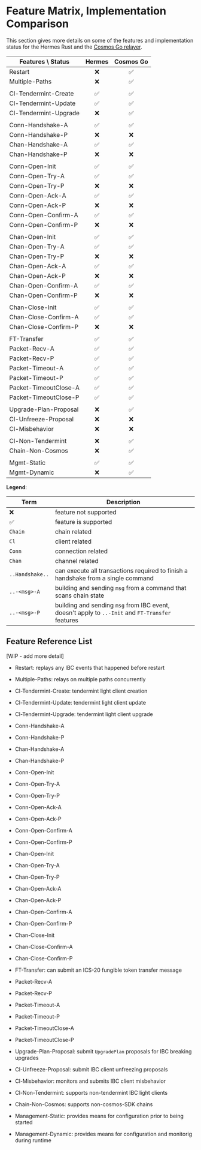 # Feature Matrix, Implementation Comparison

This section gives more details on some of the features and implementation 
status for the Hermes Rust and the [Cosmos Go relayer][cosmos-go-relayer].


| Features \      Status | Hermes | Cosmos Go |
| ---------------------- | :----: | :-------: |
| Restart                | ❌     | ✅        |
| Multiple-Paths         | ❌     | ✅        |
|                        |        |           |
| Cl-Tendermint-Create   | ✅     | ✅        |
| Cl-Tendermint-Update   | ✅     | ✅        |
| Cl-Tendermint-Upgrade  | ❌     | ✅        |
|                        |        |           |
| Conn-Handshake-A       | ✅     | ✅        |
| Conn-Handshake-P       | ❌     | ❌        |
| Chan-Handshake-A       | ✅     | ✅        |
| Chan-Handshake-P       | ❌     | ❌        |
|                        |        |           |
| Conn-Open-Init         | ✅     | ✅        |
| Conn-Open-Try-A        | ✅     | ✅        |
| Conn-Open-Try-P        | ❌     | ❌        |
| Conn-Open-Ack-A        | ✅     | ✅        |
| Conn-Open-Ack-P        | ❌     | ❌        |
| Conn-Open-Confirm-A    | ✅     | ✅        |
| Conn-Open-Confirm-P    | ❌     | ❌        |
|                        |        |           |
| Chan-Open-Init         | ✅     | ✅        |
| Chan-Open-Try-A        | ✅     | ✅        |
| Chan-Open-Try-P        | ❌     | ❌        |
| Chan-Open-Ack-A        | ✅     | ✅        |
| Chan-Open-Ack-P        | ❌     | ❌        |
| Chan-Open-Confirm-A    | ✅     | ✅        |
| Chan-Open-Confirm-P    | ❌     | ❌        |
|                        |        |           |
| Chan-Close-Init        | ✅     | ✅        |
| Chan-Close-Confirm-A   | ✅     | ✅        |
| Chan-Close-Confirm-P   | ❌     | ❌        |
|                        |        |           |
| FT-Transfer            | ✅     | ✅        |
| Packet-Recv-A          | ✅     | ✅        |
| Packet-Recv-P          | ✅     | ✅        |
| Packet-Timeout-A       | ✅     | ✅        |
| Packet-Timeout-P       | ✅     | ✅        |
| Packet-TimeoutClose-A  | ✅     | ✅        |
| Packet-TimeoutClose-P  | ✅     | ✅        |
|                        |        |           |
| Upgrade-Plan-Proposal  | ❌     | ✅        |
| Cl-Unfreeze-Proposal   | ❌     | ❌        |
| Cl-Misbehavior         | ❌     | ❌        |
|                        |        |           |
| Cl-Non-Tendermint      | ❌     | ✅        |
| Chain-Non-Cosmos       | ❌     | ✅        |
|                        |        |           |
| Mgmt-Static            | ✅     | ✅        |
| Mgmt-Dynamic           | ❌     | ✅        |


__Legend__:

| Term              | Description                                                                                      |
| -----             | -----------                                                                                      |
| ❌                | feature not supported                                                                            |
| ✅                | feature is supported                                                                             |
| `Chain`           | chain related                                                                                    |
| `Cl`              | client related                                                                                   |
| `Conn`            | connection related                                                                               |
| `Chan`            | channel related                                                                                  |
| `..Handshake..`   | can execute all transactions required to finish a handshake from a single command                |
| `..-<msg>-A`      | building and sending `msg` from a command that scans chain state                                 |
| `..-<msg>-P`      | building and sending `msg` from IBC event, doesn't apply to `..-Init` and `FT-Transfer` features |


## Feature Reference List

[WIP - add more detail]

- Restart: replays any IBC events that happened before restart
- Multiple-Paths: relays on multiple paths concurrently

- Cl-Tendermint-Create: tendermint light client creation
- Cl-Tendermint-Update: tendermint light client update
- Cl-Tendermint-Upgrade: tendermint light client upgrade

- Conn-Handshake-A
- Conn-Handshake-P
- Chan-Handshake-A
- Chan-Handshake-P

- Conn-Open-Init
- Conn-Open-Try-A
- Conn-Open-Try-P
- Conn-Open-Ack-A
- Conn-Open-Ack-P
- Conn-Open-Confirm-A
- Conn-Open-Confirm-P

- Chan-Open-Init
- Chan-Open-Try-A
- Chan-Open-Try-P
- Chan-Open-Ack-A
- Chan-Open-Ack-P
- Chan-Open-Confirm-A
- Chan-Open-Confirm-P
- Chan-Close-Init
- Chan-Close-Confirm-A
- Chan-Close-Confirm-P

- FT-Transfer: can submit an ICS-20 fungible token transfer message
- Packet-Recv-A
- Packet-Recv-P
- Packet-Timeout-A
- Packet-Timeout-P
- Packet-TimeoutClose-A
- Packet-TimeoutClose-P

- Upgrade-Plan-Proposal: submit `UpgradePlan` proposals for IBC breaking upgrades
- Cl-Unfreeze-Proposal: submit IBC client unfreezing proposals
- Cl-Misbehavior: monitors and submits IBC client misbehavior

- Cl-Non-Tendermint: supports non-tendermint IBC light clients
- Chain-Non-Cosmos: supports non-cosmos-SDK chains

- Management-Static: provides means for configuration prior to being started
- Management-Dynamic: provides means for configuration and monitorig during runtime


[cosmos-go-relayer]: https://github.com/cosmos/relayer